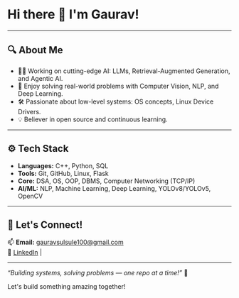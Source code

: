 # Hi there 👋 I'm Gaurav!

---

## 🔍 About Me

- 👨‍💻 Working on cutting-edge AI: LLMs, Retrieval-Augmented Generation, and Agentic AI.
- 🧩 Enjoy solving real-world problems with Computer Vision, NLP, and Deep Learning.
- 🛠️ Passionate about low-level systems: OS concepts, Linux Device Drivers.
- 💡 Believer in open source and continuous learning.

---

## ⚙️ Tech Stack

- **Languages:** C++, Python, SQL
- **Tools:** Git, GitHub, Linux, Flask
- **Core:** DSA, OS, OOP, DBMS, Computer Networking (TCP/IP)
- **AI/ML:** NLP, Machine Learning, Deep Learning, YOLOv8/YOLOv5, OpenCV

---

## 🌱 Let's Connect!

📫 **Email:** gauravsulsule100@gmail.com  
🔗 [LinkedIn](https://www.linkedin.com/in/gaurav-sulsule-6579b8250/) |

---

_“Building systems, solving problems — one repo at a time!”_ 🚀

Let's build something amazing together!


